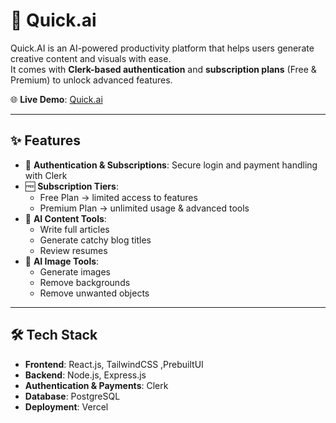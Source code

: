 # 🚀 Quick.ai

Quick.AI is an AI-powered productivity platform that helps users generate creative content and visuals with ease.  
It comes with **Clerk-based authentication** and **subscription plans** (Free & Premium) to unlock advanced features.  

🌐 **Live Demo**: [Quick.ai](https://quick-ai-rust.vercel.app/)

---

## ✨ Features
- 🔑 **Authentication & Subscriptions**: Secure login and payment handling with Clerk  
- 🆓 **Subscription Tiers**:
  - Free Plan → limited access to features  
  - Premium Plan → unlimited usage & advanced tools  
- 📝 **AI Content Tools**:
  - Write full articles  
  - Generate catchy blog titles  
  - Review resumes  
- 🎨 **AI Image Tools**:
  - Generate images  
  - Remove backgrounds  
  - Remove unwanted objects  

---

## 🛠️ Tech Stack
- **Frontend**: React.js, TailwindCSS ,PrebuiltUI
- **Backend**: Node.js, Express.js  
- **Authentication & Payments**: Clerk  
- **Database**: PostgreSQL
- **Deployment**: Vercel  


